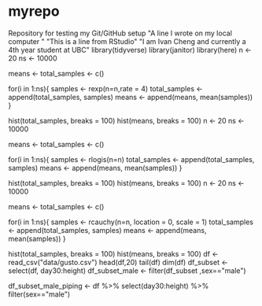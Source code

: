 # myrepo
Repository for testing my Git/GitHub setup
"A line I wrote on my local computer  " 
"This is a line from RStudio"
"I am Ivan Cheng and currently a 4th year student at UBC"
library(tidyverse)
library(janitor)
library(here)
n <- 20
ns <- 10000

means <- total_samples <- c()

for(i in 1:ns){
  samples <- 	rexp(n=n,rate = 4)
  total_samples <- append(total_samples, samples)
  means <- append(means, mean(samples))
}

hist(total_samples, breaks = 100)
hist(means, breaks = 100)
n <- 20
ns <- 10000

means <- total_samples <- c()

for(i in 1:ns){
  samples <- 	rlogis(n=n)
  total_samples <- append(total_samples, samples)
  means <- append(means, mean(samples))
}

hist(total_samples, breaks = 100)
hist(means, breaks = 100)
n <- 20
ns <- 10000

means <- total_samples <- c()

for(i in 1:ns){
  samples <- 	rcauchy(n=n, location = 0, scale = 1)
  total_samples <- append(total_samples, samples)
  means <- append(means, mean(samples))
}

hist(total_samples, breaks = 100)
hist(means, breaks = 100)
df <- read_csv("data/gusto.csv")
head(df,20)
tail(df)
dim(df)
df_subset <- select(df, day30:height)
df_subset_male <- filter(df_subset ,sex=="male")

df_subset_male_piping <- df %>% 
  select(day30:height) %>% 
  filter(sex=="male")